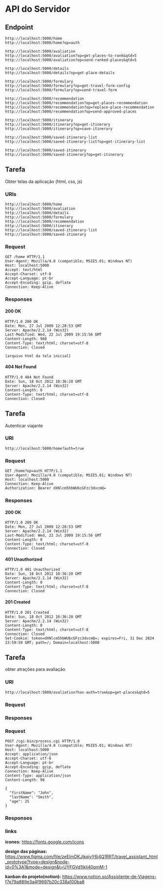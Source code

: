 # API do Servidor

## Endpoint
```
http://localhost:5000/home
http://localhost:5000/home?op=auth

http://localhost:5000/avaliation
http://localhost:5000/avaliation?op=get-places-to-rank&qtd=5
http://localhost:5000/avaliation?op=send-ranked-places&qtd=5

http://localhost:5000/details
http://localhost:5000/details?op=get-place-details

http://localhost:5000/formulary
http://localhost:5000/formulary?op=get-travel-form-config
http://localhost:5000/formulary?op=send-travel-form

http://localhost:5000/recommendation
http://localhost:5000/recommendation?op=get-places-recommendation
http://localhost:5000/recommendation?op=replace-place-recommendation
http://localhost:5000/recommendation?op=send-approved-places

http://localhost:5000/itinerary
http://localhost:5000/itinerary?op=get-itinerary
http://localhost:5000/itinerary?op=save-itinerary

http://localhost:5000/saved-itinerary-list
http://localhost:5000/saved-itinerary-list?op=get-itinerary-list

http://localhost:5000/saved-itinerary
http://localhost:5000/saved-itinerary?op=get-itinerary
```

## Tarefa

Obter telas da aplicação (html, css, js)

### URIs
```
http://localhost:5000/home
http://localhost:5000/avaliation
http://localhost:5000/details
http://localhost:5000/formulary
http://localhost:5000/recommendation
http://localhost:5000/itinerary
http://localhost:5000/saved-itinerary-list
http://localhost:5000/saved-itinerary
```

### Request
```
GET /home HTTP/1.1
User-Agent: Mozilla/4.0 (compatible; MSIE5.01; Windows NT)
Host: localhost:5000
Accept: text/html
Accept-Charset: utf-8
Accept-Language: pt-br
Accept-Encoding: gzip, deflate
Connection: Keep-Alive
```

### Responses

#### 200 OK
```
HTTP/1.0 200 OK
Date: Mon, 27 Jul 2009 12:28:53 GMT
Server: Apache/2.2.14 (Win32)
Last-Modified: Wed, 22 Jul 2009 19:15:56 GMT
Content-Length: 988
Content-Type: text/html; charset=utf-8
Connection: Closed

[arquivo html da tela inicial]
```
#### 404 Not Found
```
HTTP/1.0 404 Not Found
Date: Sun, 18 Oct 2012 10:36:20 GMT
Server: Apache/2.2.14 (Win32)
Content-Length: 0
Content-Type: text/html; charset=utf-8
Connection: Closed
```

## Tarefa

Autenticar viajante

### URI
```
http://localhost:5000/home?auth=true
```

### Request
```
GET /home?op=auth HTTP/1.1
User-Agent: Mozilla/4.0 (compatible; MSIE5.01; Windows NT)
Host: localhost:5000
Connection: Keep-Alive
Authorization: Bearer dXNlcm5hbWU6cGFzc3dvcmQ=
```

### Responses

#### 200 OK
```
HTTP/1.0 200 OK
Date: Mon, 27 Jul 2009 12:28:53 GMT
Server: Apache/2.2.14 (Win32)
Last-Modified: Wed, 22 Jul 2009 19:15:56 GMT
Content-Length: 0
Content-Type: text/html; charset=utf-8
Connection: Closed
```
#### 401 Unauthorized
```
HTTP/1.0 401 Unauthorized
Date: Sun, 18 Oct 2012 10:36:20 GMT
Server: Apache/2.2.14 (Win32)
Content-Length: 0
Content-Type: text/html; charset=utf-8
Connection: Closed
```
#### 201 Created
```
HTTP/1.0 201 Created
Date: Sun, 18 Oct 2012 10:36:20 GMT
Server: Apache/2.2.14 (Win32)
Content-Length: 0
Content-Type: text/html; charset=utf-8
Connection: Closed
Set-Cookie: token=dXNlcm5hbWU6cGFzc3dvcmQ=; expires=Fri, 31 Dec 2024 23:59:59 GMT; path=/; Domain=localhost:5000
```
## Tarefa

obter atrações para avaliação

### URI
```
http://localhost:5000/avaliation?has-auth=true&op=get-places&qtd=5
```
### Request

### Responses

###

### Request
```
POST /cgi-bin/process.cgi HTTP/1.0
User-Agent: Mozilla/4.0 (compatible; MSIE5.01; Windows NT)
Host: localhost:5000
Accept: application/json
Accept-Charset: utf-8
Accept-Language: pt-br
Accept-Encoding: gzip, deflate
Connection: Keep-Alive
Content-Type: application/json
Content-Length: 98

{
  "firstName": "John",
  "lastName": "Smith",
  "age": 25
}
```
### Responses








### links

**icones:** https://fonts.google.com/icons

**design das páginas:** https://www.figma.com/file/zeEImDKJikqiyY6i4Q1RRT/travel_assistant_html_prototype?type=design&node-id=0%3A1&mode=design&t=UYFGVd1Iklj40qmM-1

**kanban do projeto(notion):** https://www.notion.so/Assistente-de-Viagens-f7e79a889e3a4f9697b20c338a100ba8
